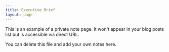 ```yaml
---
title: Executive Brief
layout: page
---
```


This is an example of a private note page. It won't appear in your blog posts list but is accessible via direct URL.

You can delete this file and add your own notes here.
